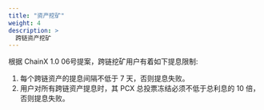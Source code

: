 ```yaml
---
title: "资产挖矿"
weight: 4
description: >
  跨链资产挖矿
---
```


根据 ChainX 1.0 06号提案，跨链挖矿用户有着如下提息限制:

1. 每个跨链资产的提息间隔不低于 7 天，否则提息失败。
2. 用户对所有跨链资产提息时，其 PCX 总投票冻结必须不低于总利息的 10 倍，否则提息失败。
